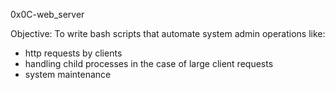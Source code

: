 0x0C-web_server

Objective:
To write bash scripts that automate system admin operations like:
- http requests by clients
- handling child processes in the case of large client requests
- system maintenance
